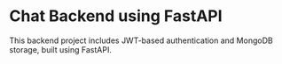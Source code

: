 # Chat Backend using FastAPI

This backend project includes JWT-based authentication and MongoDB storage, built using FastAPI.
